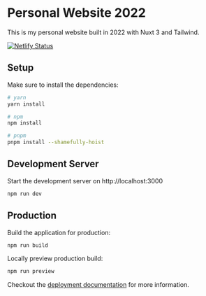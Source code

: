 # Personal Website 2022

This is my personal website built in 2022 with Nuxt 3 and Tailwind.

[![Netlify Status](https://api.netlify.com/api/v1/badges/7c1f9786-26e7-4fe3-b9f9-cf3451d63a48/deploy-status)](https://app.netlify.com/sites/kdk-website-22/deploys)
## Setup

Make sure to install the dependencies:

```bash
# yarn
yarn install

# npm
npm install

# pnpm
pnpm install --shamefully-hoist
```

## Development Server

Start the development server on http://localhost:3000

```bash
npm run dev
```

## Production

Build the application for production:

```bash
npm run build
```

Locally preview production build:

```bash
npm run preview
```

Checkout the [deployment documentation](https://v3.nuxtjs.org/guide/deploy/presets) for more information.
